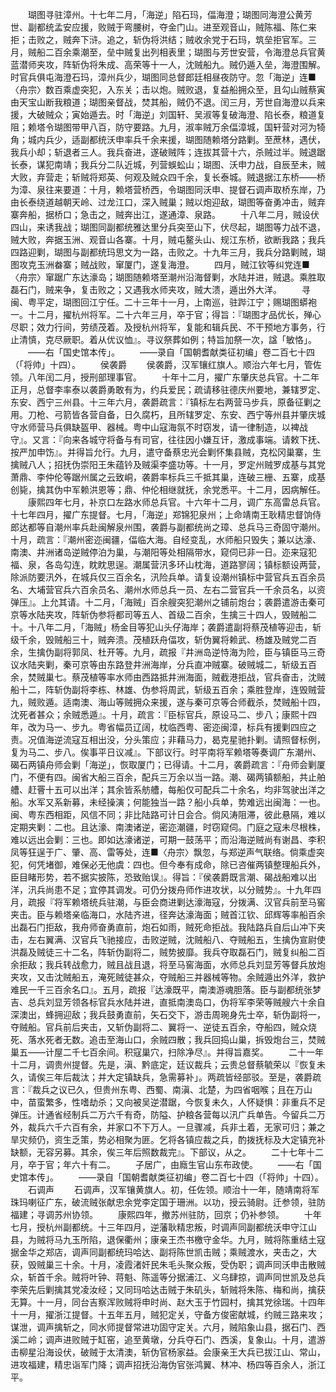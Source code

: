 <!-- { "loadSidebar": true } -->
　　瑚图寻驻漳州。十七年二月，「海逆」陷石玛，偪海澄；瑚图同海澄公黄芳世、副都统孟安应援，败贼于弯腰树，夺金门山。进至观音山，贼陈福、陈仁来拒；击败之，贼奔下浒。追之，斩伪将洪结；贼收余党于石玛，筑垒拒官军。三月，贼船二百余乘潮至，垒中贼复出列相表里；瑚图与芳世安营，令海澄总兵官黄蓝潜师夹攻，阵斩伪将朱成、高荣等十一人，沈贼船九。贼仍遁入垒，海澄围解。时官兵俱屯海澄石玛，漳州兵少，瑚图同总督郎廷相昼夜防守。忽「海逆」连■〈舟宗〉数百乘虚突犯，入东关；击以炮。贼败退，复益船拥众至，且勾山贼蔡寅由天宝山断我粮道；瑚图亲督战，焚其船，贼仍不退。闰三月，芳世自海澄以兵来援，大破贼众；寅始遁去。时「海逆」刘国轩、吴淑等复破海澄、陷长泰，粮道复阻；赖塔令瑚图带甲八百，防守要路。九月，淑率贼万余偪漳城，国轩营对河为犄角；城内兵少，适副都统沃申率兵千余来援，瑚图随赖塔分路剿。至蔗林，遇伏，我兵小却；斩退者三人。我兵奋进，遂破贼阵；连拔其营十六，杀贼过半。贼退踞长泰，谋犯南靖；我兵分二队近城，列营蜈蚣山；瑚图、沃申力战，自辰至未，贼大败，弃营走；斩贼将郑英、何观及贼众四千余，复长泰城。贼退据江东桥——桥为漳、泉往来要道：十月，赖塔营桥西，令瑚图同沃申、提督石调声取桥东岸，乃由长泰绕道越朝天岭、过龙江口，深入贼巢；贼以炮迎敌，瑚图等奋勇冲击，贼弃寨奔船，据桥口；急击之，贼奔出江，遂通漳、泉路。
　　十八年二月，贼设伏四山，来诱我战；瑚图同副都统雅达里分兵突至山下，伏尽起，瑚图等力战不退，贼大败，奔据玉洲、观音山各寨。十月，贼屯鳌头山、规江东桥，欲断我路；我兵四路迎剿，瑚图与副都统玛思文为一路，击败之。十九年三月，我兵分路剿贼，瑚图攻克玉洲畚寨；贼战败，窜厦门，遂复海澄。
　　四月，贼江钦等纠党连■〈舟宗〉窜踞广东达濠岛；瑚图随赖塔至潮州沿海督剿，水陆并进，贼退。乘胜取磊石门，贼来争，复击败之；又遇我水师夹攻，贼大溃，遁出外大洋。
　　寻闽、粤平定，瑚图回江宁任。二十三年十一月，上南巡，驻跸江宁；赐瑚图蟒袍一。十二月，擢杭州将军。二十六年三月，卒于官；得旨：『瑚图才品优长，殚心尽职；效力行间，劳绩茂着。及授杭州将军，复能和辑兵民、不干预地方事务，行止清慎，克尽厥职。着从优议恤』。寻议祭葬如例；特旨加祭一次，諡「敏恪」。
　　——右「国史馆本传」。
　　——录自「国朝耆献类征初编」卷二百七十四（「将帅」十四）。
　　侯袭爵
　　侯袭爵，汉军镶红旗人。顺治六年七月，管佐领。八年闰二月，授刑部理事官。
　　十年十二月，擢广东肇庆总兵官。十二年正月，总督李率泰以袭爵勇敢有为，约兵爱民；疏请移驻德庆州要地，兼辖罗定、东安、西宁三州县。十三年六月，袭爵疏言：『镇标左右两营马步兵，原备征剿之用。刀枪、弓箭皆各营自备，日久腐朽，且所辖罗定、东安、西宁等州县并肇庆城守水师营马兵俱缺盔甲、器械。粤中山寇海氛不时窃发，请一律制造，以裨战守』。又言：『向来各城守将备与有司官，往往因小嫌互讦，激成事端。请敕下抚、按严加申饬』。并得旨允行。九月，遣守备蔡忠光会剿怀集县贼，克松冈巢寨，生擒贼八人；招抚伪崇阳王朱蕴钤及贼渠李盛功等。十一月，罗定州贼罗成基与其党萧鼎、李仲伦等踞州属之云致峒，袭爵率标兵三千抵其巢，连破三栅、五寨，成基创毙，擒其伪中军赖洪恩等；鼎、仲伦相继就抚，余党悉平。十二月，因病解任。
　　康熙四年七月，补京口左路水师总兵官。十六年十二月，调广东高雷总兵官。十七年四月，擢广东提督。七月，「海逆」郑锦犯泉州；上命靖南王耿精忠督饷侍郎达都等自潮州率兵赴闽解泉州围，袭爵与副都统尚之璋、总兵马三奇固守潮州。十月，疏言：『潮州密迩闽疆，偪临大海。自经变乱，水师船只毁失；兼以达濠、南澳、井洲诸岛逆贼停泊为巢，与潮阳等处相隔带水，窥伺已非一日。迩来寇犯福、泉，各岛勾连，眈眈思逞。潮属营汛多环山枕海，道路寥阔；镇标额设两营，除派防要汛外，在城兵仅三百余名，汛险兵单。请复设潮州镇标中营官兵五百余员名、大埔营官兵六百余员名、潮州水师总兵一员、左右二营官兵一千余员名，以资弹压』。上允其请。十二月，「海贼」百余艘突犯潮州之铺前炮台；袭爵遣游击秦可京等水陆夹攻，阵斩伪参将都司等五人、首级二百余，生擒三十四人，毁贼船二十。十八年二月，「海贼」杨金目等犯山头仔海岸；袭爵遣副将蔡茂植等迎击，斩级千余，毁贼船三十，贼奔溃。茂植跃舟偪攻，斩伪翼将赖武、杨雄及贼党二百余，生擒伪副将郭凤、杜开等。九月，疏报『井洲岛逆恃海为险，臣与镇臣马三奇议水陆夹剿，秦可京等由东路登井洲海岸，分兵直冲贼寨。破贼城二，斩级五百余，焚贼巢七。蔡茂植等率水师由西路抵井洲海面，贼截港拒战，官兵奋击，沈贼船十二，阵斩伪副将李栋、林雄、伪参将周武，斩级五百余；乘胜登岸，连毁贼营九，贼败遁。适南澳、海山等贼拥众来援，遂与秦可京等合师截杀，焚贼船十四，沈死者甚众；余贼悉遁』。十月，疏言：『臣标官兵，原设马二、步八；康熙十四年，改为马一、步九。粤省幅员辽阔，枕临西粤、密迩闽漳，标兵有援剿四应之责。况值海逆流寇互相出没，分头策应；非藉马力，曷克星驰扑剿。请照督标例，复为马二、步八。俟事平日议减』。下部议行。时平南将军赖塔等奏调广东潮州、碣石两镇舟师会剿「海逆」，恢取厦门；已得请。十二月，袭爵疏言：『舟师会剿厦门，不便有四。闽省大船三百余，配兵三万余以当一路。潮、碣两镇额船，共止舶艚、赶罾十五可以出洋；其余皆系舫艚，每船仅可配兵二十余名，均非驾驶出洋之船。水军又系新募，未经操演；何能独当一路？船小兵单，势难远出闽海：一也。闽、粤东西相距，风信不同；非比陆路可计日会合。倘风涛阻滞，彼此悬隔，难以定期夹剿：二也。且达濠、南澳诸逆，密迩潮疆，时窃窥伺。门庭之寇未尽根株，难以远出会剿：三也。即如达濠诸逆，可期一鼓荡平；而沿海逆贼尚有谢昌、李积凤等狂逞于广、肇、高、雷等处，连■〈舟宗〉飘忽，与郑逆声气联络。倘乘虚突犯，何凭堵御，难保必无他虞：四也。但今奉有成命，除已咨催两镇整理船兵外，臣目睹形势，若不据实披陈，恐致贻误』。得旨：『侯袭爵既言潮、碣战船难以出洋，汛兵尚患不足；宜停其调发。可仍分拨舟师作进攻状，以分贼势』。十九年四月，疏报『将军赖塔统兵驻潮，与臣会商进剿达濠海寇，分拨满、汉官兵前至马窖夹击。臣与赖塔亲临海口，水陆齐进，径奔达濠海面；贼首江钦、邱辉等率船百余出磊石门拒敌，我舟师奋勇直前，炮石如雨，贼死命拒战。我陆路兵自后山冲下夹击，左右翼满、汉官兵飞驰接应，击败逆贼，沈贼船八、夺贼船五，生擒伪宣尉使洪磊及贼徒三十二名，阵斩伪副将二，贼势披靡。我兵夺取磊石门，贼复纠船二百余拒敌；我兵转战愈力，贼且战且退，将至马窖海面，水师总兵刘显芳等督兵放炮夹攻，又击沈贼船五，淹死贼徒甚众，夺贼船三并器械等物。余贼遁出外洋，救护难民一千三百余名口』。五月，疏报『达濠既平，南澳游魂胆落。臣与副都统张梦吉、总兵刘显芳领各标官兵水陆并进，直抵南澳岛口，伪将军李荣等贼艘六十余自深澳出，蜂拥迎敌；我兵鼓勇直前，矢石交下，游击周琬身先士卒，斩伪副将一，夺贼船。官兵前后夹击，又斩伪副将二、翼将一、逆徒五百余，夺船四，贼众烧死、落水死者无数。追击至海山口，余贼四散；我兵回捣山巢，拆毁炮台三，焚贼巢五——计屋二千七百余间。积寇巢穴，扫除净尽』。并得旨嘉奖。
　　二十一年十二月，调贵州提督。先是，滇、黔底定，廷议裁兵；云贵总督蔡毓荣以『恢复未久，请俟三年后裁汰；并大定镇缺兵，急需募补」。两疏皆经部驳。至是，袭爵疏言：『裁兵之议已久，但贵州东粤、西蜀、南滇、北楚，为四省咽喉；且在万山中，苗蛮繁多，性嗜劫杀；又向被吴逆潜踞，今恢复未久，人怀疑惧：非重兵不足弹压。计通省经制兵二万六千有奇，防隘、护粮各营每以汛广兵单告。今留兵二万外，裁兵六千六百有余，并家口不下万人。一旦骤减，兵非土着，无家可归；兼之旱灾频仍，资生乏策，势必相聚为匪。乞将各镇应裁之兵，酌拨抚标及大定镇充补缺额，无容另募。其余，俟三年后照数裁完』。下部议，从之。
　　二十七年十二月，卒于官；年六十有二。
　　子居广，由廕生官山东布政使。
　　——右「国史馆本传」。
　　——录自「国朝耆献类征初编」卷二百七十四（「将帅」十四）。
　　石调声
　　石调声，汉军镶黄旗人。初，任佐领。顺治十一年，随靖南将军珠玛喇征广东，破流贼张献忠余党李定国于珊洲。以功，授云骑尉。迁参领，驻防福建；寻调苏州协领。
　　康熙四年，撤苏州驻防，回京；仍补参领。
　　十年七月，授杭州副都统。十三年四月，逆藩耿精忠叛，时调声同副都统沃申守江山县，为贼将马九玉所陷，退保衢州；康亲王杰书檄守金华。九月，贼将陈重结土寇据金华之郑店，调声同副都统玛哈达、副将陈世凯击贼；乘贼渡水，夹击之，大获，毁贼巢三十余。十月，凌霞渚奸民朱毛头聚众叛，受伪职；调声同沃申击散贼众，斩首千余。贼将叶钟、蒋魁、陈遥等分据浦江、义乌肆掠，调声同世凯及总兵李荣先后剿擒其党凌汝经；又同玛哈达击贼于朱矶头，斩贼将朱陈、梅和尚，擒获无算。十一月，同台吉察浑败贼将申时尚、赵大玉于竹园村，擒其党徐瑞。十四年十一月，擢浙江提督。十五年五月，贼犯定关，守备方俊密献城，约贼三路来攻；谋泄，调声擒斩之，同水师提督常进功固守定关。六月，贼陷象山县，据石门、西溪二岭；调声进败贼于缸窑，追至黄墩，分兵夺石门、西溪，复象山。十月，遣游击柳星沿海设伏，破贼于太清澳，斩伪官杨家益。会康亲王大兵已拔江山、常山，进攻福建，精忠诣军门降；调声招抚沿海伪官张鸿翼、林冲、杨四等百余人，浙江平。
